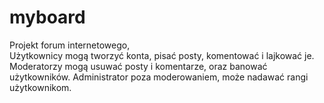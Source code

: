# myboard

Projekt forum internetowego, <br>
Użytkownicy mogą tworzyć konta, 
pisać posty, komentować i lajkować je.
Moderatorzy mogą usuwać posty i komentarze, 
oraz banować użytkowników.
Administrator poza moderowaniem, może nadawać rangi użytkownikom.
